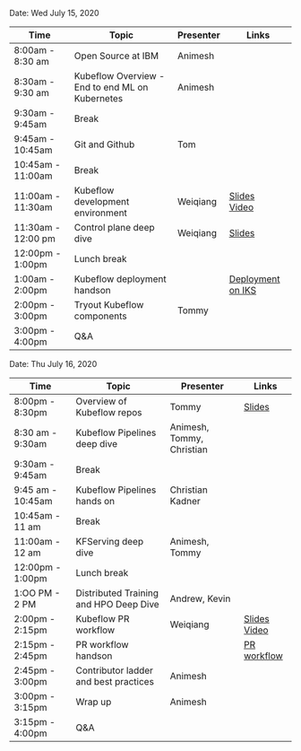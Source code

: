 Date: Wed July 15, 2020

|Time|Topic|Presenter|Links|
|---|---|---|---|
|8:00am - 8:30 am|Open Source at IBM|Animesh||
|8:30am - 9:30 am|Kubeflow Overview - End to end ML on Kubernetes|Animesh|
|9:30am - 9:45am|Break|||
|9:45am - 10:45am|Git and Github|Tom||
|10:45am - 11:00am|Break|||
|11:00am - 11:30am|Kubeflow development environment|Weiqiang|[Slides](Presentations/DevEnv.pdf)<br>[Video](https://youtu.be/UwaKoVJwaaI)|
|11:30am - 12:00 pm |Control plane deep dive|Weiqiang|[Slides](Presentations/KubeflowControlPlane.pdf)|
|12:00pm - 1:00pm|Lunch break|||
|1:00am - 2:00pm|Kubeflow deployment handson||[Deployment on IKS](HandsOn/Deployment/kubeflow-on-iks.md)|
|2:00pm - 3:00pm|Tryout Kubeflow components|Tommy||
|3:00pm - 4:00pm|Q&A|||

Date: Thu July 16, 2020

|Time|Topic|Presenter|Links|
|---|---|---|---|
|8:00pm - 8:30pm|Overview of Kubeflow repos|Tommy|[Slides](Presentations/KubeflowRepos.pdf)|
|8:30 am - 9:30am|Kubeflow Pipelines deep dive|Animesh, Tommy, Christian||
|9:30am - 9:45am|Break|||
|9:45 am - 10:45am|Kubeflow Pipelines hands on| Christian Kadner||
|10:45am - 11 am|Break|||
|11:00am - 12 am|KFServing deep dive|Animesh, Tommy||
|12:00pm - 1:00pm|Lunch break|||
|1:OO PM - 2 PM |Distributed Training and HPO Deep Dive |Andrew, Kevin||
|2:00pm - 2:15pm|Kubeflow PR workflow|Weiqiang|[Slides](Presentations/PRworkflow.pdf)<br>[Video](https://youtu.be/4EBQkfbbUTM)|
|2:15pm - 2:45pm|PR workflow handson||[PR workflow](HandsOn/PRworkflow/PRworkflow.md)|
|2:45pm - 3:00pm|Contributor ladder and best practices|Animesh||
|3:00pm - 3:15pm|Wrap up|Animesh||
|3:15pm - 4:00pm|Q&A|||
